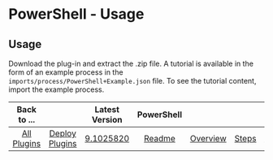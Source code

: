 
# PowerShell - Usage

## Usage

Download the plug-in and extract the .zip file. A tutorial is available in the form of an example process in the `imports/process/PowerShell+Example.json` file. To see the tutorial content, import the example process.

|Back to ...||Latest Version|PowerShell |||||
| :---: | :---: | :---: | :---: | :---: | :---: | :---: | :---: |
|[All Plugins](../../index.md)|[Deploy Plugins](../README.md)|[9.1025820](https://raw.githubusercontent.com/UrbanCode/IBM-UCD-PLUGINS/main/files/powershell-integration/powershell-integration-9.1025820.zip)|[Readme](README.md)|[Overview](overview.md)|[Steps](steps.md)|[Troubleshooting](troubleshooting.md)|[Downloads](downloads.md)|
